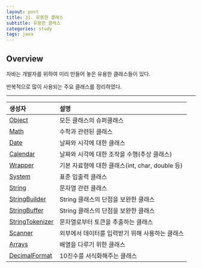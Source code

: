 ```yaml
---
layout: post
title: 31. 유용한 클래스
subtitle: 유용한 클래스
categories: study
tags: java
---
```


## Overview

자바는 개발자를 위하여 미리 만들어 놓은 유용한 클래스들이 있다.

반복적으로 많이 사용되는 주요 클래스를 정리하였다.

***

| 생성자 | 설명 |
| :---------- | :---------- |
| [Object](https://docs.oracle.com/javase/8/docs/api/java/lang/Object.html) | 모든 클래스의 슈퍼클래스 |
| [Math](https://docs.oracle.com/javase/8/docs/api/java/lang/Math.html) | 수학과 관련된 클래스 |
| [Date](https://docs.oracle.com/javase/8/docs/api/java/sql/Date.html) | 날짜와 시각에 대한 클래스 |
| [Calendar](https://docs.oracle.com/javase/8/docs/api/java/util/Calendar.html) | 날짜와 시각에 대한 조작을 수행(추상 클래스) |
| [Wrapper](https://docs.oracle.com/javase/8/docs/api/java/sql/Wrapper.html) | 기본 자료형에 대한 클래스(int, char, double 등) |
| [System](https://docs.oracle.com/javase/8/docs/api/java/lang/System.html) | 표준 입출력 클래스 |
| [String](https://docs.oracle.com/javase/8/docs/api/java/lang/String.html) | 문자열 관련 클래스 |
| [StringBuilder](https://docs.oracle.com/javase/8/docs/api/java/lang/StringBuilder.html) | String 클래스의 단점을 보완한 클래스 |
| [StringBuffer](https://docs.oracle.com/javase/8/docs/api/java/lang/StringBuffer.html) | String 클래스의 단점을 보완한 클래스 |
| [StringTokenizer](https://docs.oracle.com/javase/8/docs/api/java/util/StringTokenizer.html) | 문자열로부터 토큰을 추출하는 클래스 |
| [Scanner](https://docs.oracle.com/javase/8/docs/api/java/util/Scanner.html) | 외부에서 데이터를 입력받기 위해 사용하는 클래스 |
| [Arrays](https://docs.oracle.com/javase/8/docs/api/java/util/Arrays.html) | 배열을 다루기 위한 클래스 |
| [DecimalFormat](https://docs.oracle.com/javase/8/docs/api/java/text/DecimalFormat.html) | 10진수를 서식화해주는 클래스 |
